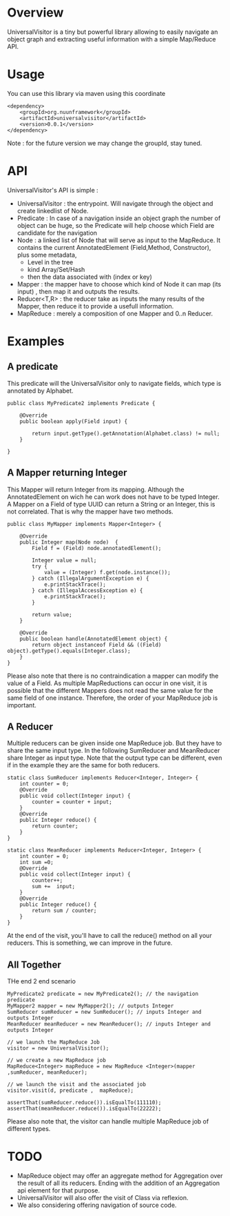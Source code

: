 # Overview
UniversalVisitor is a tiny but powerful library allowing to easily navigate an object graph and extracting useful information with a simple Map/Reduce API.

# Usage

You can use this library via maven using this coordinate

    <dependency>
        <groupId>org.nuunframework</groupId>
        <artifactId>universalvisitor</artifactId>
        <version>0.0.1</version>
    </dependency>

Note : for the future version we may change the groupId, stay tuned.

# API

UniversalVisitor's API is simple :
   - UniversalVisitor : the entrypoint. Will navigate through the object and create linkedlist of Node.
   - Predicate : In case of a navigation inside an object graph the number of object can be huge, so the Predicate will help choose which Field are candidate for the navigation
   - Node : a linked list of Node that will serve as input to the MapReduce. It contains the current AnnotatedElement (Field,Method, Constructor), plus some metadata,
     - Level in the tree
     -  kind Array/Set/Hash
     - then the data associated with (index or key) 
   - Mapper<T> : the mapper have to choose which kind of Node it can map (its input) , then map it and outputs the results.
   - Reducer<T,R> : the reducer take as inputs the many results of the Mapper, then reduce it to provide a usefull information.
   - MapReduce<T> : merely a composition of one Mapper and 0..n Reducer.

# Examples
## A predicate

This predicate will the UniversalVisitor only to navigate fields, which type is annotated by Alphabet.

    public class MyPredicate2 implements Predicate {
    
    	@Override
    	public boolean apply(Field input) {
    		
    		return input.getType().getAnnotation(Alphabet.class) != null;
    	}
    	
    }

## A Mapper returning Integer

This Mapper will return Integer from its mapping. Although the AnnotatedElement on wich he can work does not have to be typed Integer. A Mapper on a Field of type UUID can return a String or an Integer, this is not correlated. That is why the mapper have two methods.

    public class MyMapper implements Mapper<Integer> {
    
    	@Override
    	public Integer map(Node node)  {
    		Field f = (Field) node.annotatedElement();
    		
    		Integer value = null;
    		try {
    			value = (Integer) f.get(node.instance());
    		} catch (IllegalArgumentException e) {
    			e.printStackTrace();
    		} catch (IllegalAccessException e) {
    			e.printStackTrace();
    		}
    		
    		return value;
    	}
    
    	@Override
    	public boolean handle(AnnotatedElement object) {
    		return object instanceof Field && ((Field) object).getType().equals(Integer.class);
    	}
    }

Please also note that there is no contraindication a mapper can modify the value of a Field. As multiple MapReductions can occur in one visit, it is possible that the different Mappers does not read the same value for the same field of one instance. Therefore, the order of your MapReduce job is important. 

## A Reducer

Multiple reducers can be given inside one MapReduce job. But they have to share the same input type. In the following SumReducer and MeanReducer share Integer as input type. Note that the output type can be different, even if in the example they are the same for both reducers.

    static class SumReducer implements Reducer<Integer, Integer> {
    	int counter = 0;
    	@Override
    	public void collect(Integer input) {
    		counter = counter + input;
    	}
    	@Override
    	public Integer reduce() {
    		return counter;
    	}
    }
    
    static class MeanReducer implements Reducer<Integer, Integer> {
    	int counter = 0;
    	int sum =0;
    	@Override
    	public void collect(Integer input) {
    		counter++;
    		sum +=  input;
    	}
    	@Override
    	public Integer reduce() {
    		return sum / counter;
    	}
    }

At the end of the visit, you'll have to call the reduce() method on  all your reducers. This is something, we can improve in the future.

## All Together

THe end 2 end scenario

    MyPredicate2 predicate = new MyPredicate2(); // the navigation predicate
    MyMapper2 mapper = new MyMapper2(); // outputs Integer
    SumReducer sumReducer = new SumReducer(); // inputs Integer and outputs Integer
    MeanReducer meanReducer = new MeanReducer(); // inputs Integer and outputs Integer

    // we launch the MapReduce Job
    visitor = new UniversalVisitor();

    // we create a new MapReduce job
    MapReduce<Integer> mapReduce = new MapReduce <Integer>(mapper ,sumReducer, meanReducer);
    
    // we launch the visit and the associated job
	visitor.visit(d, predicate ,  mapReduce);
    
    assertThat(sumReducer.reduce()).isEqualTo(111110);
    assertThat(meanReducer.reduce()).isEqualTo(22222);

Please also note that, the visitor can handle multiple MapReduce job of different types.

# TODO

   - MapReduce object may offer an aggregate method for Aggregation over the result of all its reducers. Ending with the addition of an Aggregation api element for that purpose.
   - UniversalVisitor will also offer the visit of Class via reflexion.
   - We also considering offering navigation of source code.
